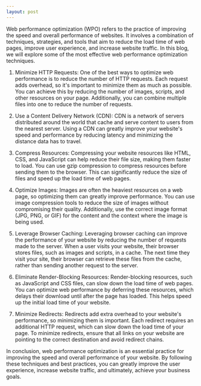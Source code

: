 ```yaml
---
layout: post
---
```

Web performance optimization (WPO) refers to the practice of improving the speed and overall performance of websites. It involves a combination of techniques, strategies, and tools that aim to reduce the load time of web pages, improve user experience, and increase website traffic. In this blog, we will explore some of the most effective web performance optimization techniques.

1. Minimize HTTP Requests: 
One of the best ways to optimize web performance is to reduce the number of HTTP requests. Each request adds overhead, so it's important to minimize them as much as possible. You can achieve this by reducing the number of images, scripts, and other resources on your page. Additionally, you can combine multiple files into one to reduce the number of requests.

2. Use a Content Delivery Network (CDN):
CDN is a network of servers distributed around the world that cache and serve content to users from the nearest server. Using a CDN can greatly improve your website's speed and performance by reducing latency and minimizing the distance data has to travel.

3. Compress Resources:
Compressing your website resources like HTML, CSS, and JavaScript can help reduce their file size, making them faster to load. You can use gzip compression to compress resources before sending them to the browser. This can significantly reduce the size of files and speed up the load time of web pages.

4. Optimize Images:
Images are often the heaviest resources on a web page, so optimizing them can greatly improve performance. You can use image compression tools to reduce the size of images without compromising their quality. Additionally, use the correct image format (JPG, PNG, or GIF) for the content and the context where the image is being used.

5. Leverage Browser Caching:
Leveraging browser caching can improve the performance of your website by reducing the number of requests made to the server. When a user visits your website, their browser stores files, such as images and scripts, in a cache. The next time they visit your site, their browser can retrieve these files from the cache, rather than sending another request to the server.

6. Eliminate Render-Blocking Resources:
Render-blocking resources, such as JavaScript and CSS files, can slow down the load time of web pages. You can optimize web performance by deferring these resources, which delays their download until after the page has loaded. This helps speed up the initial load time of your website.

7. Minimize Redirects:
Redirects add extra overhead to your website's performance, so minimizing them is important. Each redirect requires an additional HTTP request, which can slow down the load time of your page. To minimize redirects, ensure that all links on your website are pointing to the correct destination and avoid redirect chains.

In conclusion, web performance optimization is an essential practice for improving the speed and overall performance of your website. By following these techniques and best practices, you can greatly improve the user experience, increase website traffic, and ultimately, achieve your business goals.
